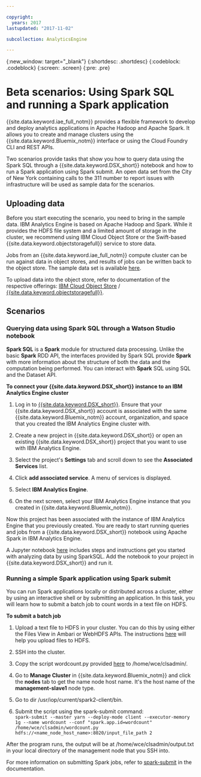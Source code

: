 ```yaml
---

copyright:
  years: 2017
lastupdated: "2017-11-02"

subcollection: AnalyticsEngine

---
```


<!-- Attribute definitions -->
{:new_window: target="_blank"}
{:shortdesc: .shortdesc}
{:codeblock: .codeblock}
{:screen: .screen}
{:pre: .pre}

# Beta scenarios: Using Spark SQL and running a Spark application
{{site.data.keyword.iae_full_notm}} provides a flexible framework to develop and deploy analytics applications in Apache Hadoop and Apache Spark. It allows you to create and manage clusters using the {{site.data.keyword.Bluemix_notm}} interface or using the Cloud Foundry CLI and REST APIs.

Two scenarios provide tasks that show you how to query data using the Spark SQL through a {{site.data.keyword.DSX_short}} notebook and how to run a Spark application using Spark submit. An open data set from the City of New York containing calls to the 311 number to report issues with infrastructure will be used as sample data for the scenarios.

## Uploading data
Before you start executing the scenario, you need to bring in the sample data. IBM Analytics Engine is based on Apache Hadoop and Spark. While it provides the HDFS file system and a limited amount of storage in the cluster, we recommend using IBM Cloud Object Store or the Swift-based {{site.data.keyword.objectstoragefull}} service to store data.

Jobs from an {{site.data.keyword.iae_full_notm}} compute cluster can be run against data in object stores, and results of jobs can be written back to the object store.
The sample data set is available [here](https://github.com/wdp-beta/get-started).

To upload data into the object store, refer to documentation of the respective offerings: [IBM Cloud Object Store](https://ibm-public-cos.github.io/crs-docs/) / [{{site.data.keyword.objectstoragefull}}](https://console.bluemix.net/docs/services/ObjectStorage/index.html).

## Scenarios

### Querying data using Spark SQL through a Watson Studio notebook
**Spark SQL** is a **Spark** module for structured data processing. Unlike the basic **Spark** RDD API, the interfaces provided by Spark SQL provide **Spark** with more information about the structure of both the data and the computation being performed. You can interact with **Spark** SQL using SQL and the Dataset API.

**To connect your {{site.data.keyword.DSX_short}} instance to an IBM Analytics Engine cluster**

1. Log in to [{{site.data.keyword.DSX_short}}](https://datascience.ibm.com/). Ensure that your {{site.data.keyword.DSX_short}} account is associated with the same {{site.data.keyword.Bluemix_notm}} account, organization, and space that you created the IBM Analytics Engine cluster with.

2. Create a new project in {{site.data.keyword.DSX_short}} or open an existing {{site.data.keyword.DSX_short}} project that you want to use with IBM Analytics Engine.

3. Select the project's **Settings** tab and scroll down to see the **Associated Services** list.

4. Click **add associated service**. A menu of services is displayed.

5. Select **IBM Analytics Engine**.

6. On the next screen, select your IBM Analytics Engine instance that you created in {{site.data.keyword.Bluemix_notm}}.

Now this project has been associated with the instance of IBM Analytics Engine that you previously created. You are ready to start running queries and jobs from a {{site.data.keyword.DSX_short}} notebook using Apache Spark in IBM Analytics Engine.

A Jupyter notebook [here](https://github.com/wdp-beta/get-started) includes steps and instructions get you started with analyzing data by using SparkSQL. Add the notebook to your project in {{site.data.keyword.DSX_short}} and run it.


### Running a simple Spark application using Spark submit
You can run Spark applications locally or distributed across a cluster, either by using an interactive shell or by submitting an application. In this task, you will learn how to submit a batch job to count words in a text file on HDFS.

**To submit a batch job**

1. Upload a text file to HDFS in your cluster. You can do this by using either the Files View in Ambari or WebHDFS APIs. The instructions [here](https://console.bluemix.net/docs/services/AnalyticsEngine/Upload-files-to-HDFS.html#uploading-files-to-hdfs) will help you upload files to HDFS.

2. SSH into the cluster.

3. Copy the script wordcount.py provided [here](https://github.com/wdp-beta/get-started)  to /home/wce/clsadmin/.

4. Go to **Manage Cluster** in {{site.data.keyword.Bluemix_notm}} and click the **nodes** tab to get the name node host name. It's the host name of the **management-slave1** node type.

4. Go to dir /usr/iop/current/spark2-client/bin.

5. Submit the script using the spark-submit command:<br>
```spark-submit --master yarn --deploy-mode client --executor-memory 1g --name wordcount --conf "spark.app.id=wordcount" /home/wce/clsadmin/wordcount.py hdfs://<name_node_host_name>:8020/input_file_path 2```

After the program runs, the output will be at /home/wce/clsadmin/output.txt in your local directory of the management node that you SSH into.

For more information on submitting Spark jobs, refer to [spark-submit](https://console.bluemix.net/docs/services/AnalyticsEngine/wce-cli-ref-spark-submit.html#spark-submit) in the documentation.
